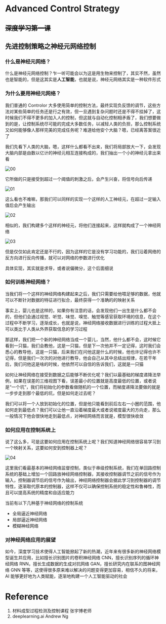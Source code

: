 # Advanced Control Strategy

## ~~深度学习第一课~~

## 先进控制策略之神经元网络控制

### 什么是神经元网络？

什么是神经元网络控制？乍一听可能会以为这是用生物来控制了，其实不然，虽然也是智能的，但是这其实是**人工智能**，也就是说，神经元网络其实是一种软件形式

### 为什么要用神经元网络？

我们普通的 Controlor 大多使用简单的控制方法，最终实现负反馈的调节，这些方法对某些简单的任务还是行之有效，但一旦遇到复杂问题时还是不得不挂掉了，这时候我们不得不更多的加入人的控制，但这就与自动化控制相矛盾了，我们想要做到的是，让控制系统尽可能的完成大多数任务，以减轻人类的负担，那么控制系统又如何能够像人那样完美的完成任务呢？难道给他安个大脑？嗯，已经离答案很近了

我们先看下人类的大脑，嗯，这样什么都看不出来，我们将局部放大一下，会发现大脑内部是由数以亿计的神经元相互连接构成的，我们抽出一个小的神经元拿出来看

![00](../Images/12_ACS_00.png)

它所做的只是接受到超过一个阈值的刺激之后，会产生兴奋，将信号向后传递

![01](../Images/12_ACS_01.png)

这么看也不难嘛，那我们可以同样的实现一个这样的人工神经元，在超过一定输入值后会产生输出

![02](../Images/12_ACS_02.png)

相似的，我们构建多个这样的神经元，将他们连接起来，这样就构成了一个神经网络

![03](../Images/12_ACS_03.png)

但是仅仅如此肯定还是不行的，因为这样的它是没有学习功能的，我们沿着网络的反方向进行反向传播，就可以对网络的参数进行优化

具体实现，其实就是求导，或者说偏微分，这个后面细说

### 如何训练神经网络？

当我们将一个这样的神经网络构建起来之后，我们只需要给他喂足够的数据，他就可以不断针对数据的特征进行拟合，最终获得一个准确的的映射关系

事实上，婴儿也是这样的，如果你有注意的话，会发现他们一出生是什么都不会的，但他们会通过视觉、听觉、味觉、嗅觉、触觉等感官获取环境的信息，在这个过程中不断学习，逐渐成长，也就是说，神经网络接收数据进行训练的过程大抵上可以类比于人类从外界获取信息的学习过程

那这样，我们把一个新的神经网络当成一个婴儿，当然，他什么都不会，这时候它看到一只猫，我们会教他，这是一只猫，但是下一次他并不一定记得，这时我们会悉心的教导他，这是一只猫，后来我们在问他这是什么的时候，他也许记得也许不记得，但是我们一次次的对他进行教导，他会自己从其中总结出规律，在若干年后，我们问他这是啥的时候，他依然可以自信的告诉我们，这就是一只猫

如何让神经网络在接受到数据之后能够不断优化呢？我们以最基础的梯度递降法举例，如果在误差的三维视图下看，误差最小的位置就是高度最低的位置，或者说是“一个坑”，我们将初始化的参数看做随机的一个位置，而梯度递降法要做的就是一步步走到那个最低的坑，但是如何走过去呢？

我们可以将一个人放到初始化的位置，但是他只能看到前后左右一小圈的范围，他如何走到最低点？我们可以让他一直沿着梯度最大或者说坡度最大的方向走，那么一般情况下他会很快地走到最低点，对神经网络而言就是，模型很快收敛

### 如何应用在控制系统上

说了这么多，可是这要如何应用在控制系统上呢？我们知道神经网络很容易学习到一个映射关系，这要如何安到控制器上呢？

![04](../Images/12_ACS_04.png)

这里我们看最基本的神经网络监督控制，类似于串级控制系统，我们在单回路控制系统的基础上增加一个回路放神经网络控制器，其接收控制器调节之前的信号作为输入，控制器调节后的信号作为输出，神经网络控制器会据此学习到控制器的调节特性，逐渐取代原本的控制器，这样不仅可以确保控制系统的稳定性和鲁棒性，而且可以提高系统的精度和自适应能力

当前有以下几种基于神经网络的控制系统

-  全局逼近神经网络
-  局部逼近神经网络
-  模糊神经网络

### 对神经网络应用的展望

如今，深度学习技术使得人工智能掀起了新的热潮，近年来有很多新的神经网络模型诞生并应用，比如擅长识别图片的卷积神经网络 CNN，擅长识别序列的循环神经网络 RNN，擅长生成数据的生成对抗网络 GAN，擅长研究内在联系的图神经网络 GNN 等等，这使得很多原来难以解决的问题变得更加容易，相信不久的将来，AI 能够更好地为人类赋能，逐渐地构建一个人工智能驱动的社会

# Reference

1. 材料成型过程检测及控制课程 张宇博老师
2. deeplearning.ai Andrew Ng

